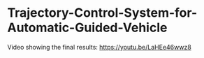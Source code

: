 # Trajectory-Control-System-for-Automatic-Guided-Vehicle

Video showing the final results: https://youtu.be/LaHEe46wwz8
